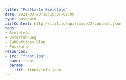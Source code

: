 ```yaml
---
title: "Postkarte Bielefeld"
date: 2021-03-28T10:15:07+02:00
type: postcard
iiifContext: http://iiif.io/api/image/2/context.json
tags:
- Bielefeld
- Unterführung
- Zukünftiges Blog
- Postkarte
resources:
- src: "front.jpg"
  name: front
  params:
    iiif: front/info.json
---
```

